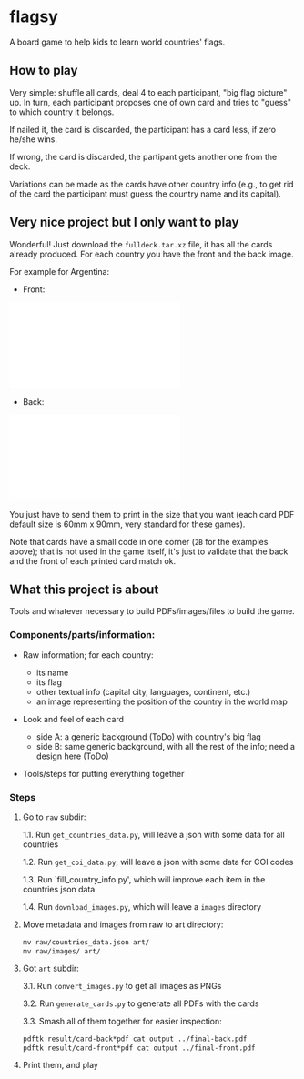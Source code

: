 # flagsy

A board game to help kids to learn world countries' flags.


## How to play

Very simple: shuffle all cards, deal 4 to each participant, "big flag picture" up. In turn, each participant proposes one of own card and tries to "guess" to which country it belongs.

If nailed it, the card is discarded, the participant has a card less, if zero he/she wins.

If wrong, the card is discarded, the partipant gets another one from the deck.

Variations can be made as the cards have other country info (e.g., to get rid of the card the participant must guess the country name and its capital).


## Very nice project but I only want to play

Wonderful! Just download the `fulldeck.tar.xz` file, it has all the cards already produced. For each country you have the front and the back image.

For example for Argentina:

- Front:

![Front image for Argentina's card](card-front-argentina.pdf)

- Back:

![Back image for Argentina's card](card-back-argentina.pdf)


You just have to send them to print in the size that you want (each card PDF default size is 60mm x 90mm, very standard for these games).

Note that cards have a small code in one corner (`2B` for the examples above); that is not used in the game itself, it's just to validate that the back and the front of each printed card match ok.


## What this project is about

Tools and whatever necessary to build PDFs/images/files to build the game.


### Components/parts/information:

- Raw information; for each country:
    - its name
    - its flag
    - other textual info (capital city, languages, continent, etc.)
    - an image representing the position of the country in the world map

- Look and feel of each card
    - side A: a generic background (ToDo) with country's big flag
    - side B: same generic background, with all the rest of the info; need a design here (ToDo)

- Tools/steps for putting everything together


### Steps

1. Go to `raw` subdir:

    1.1. Run `get_countries_data.py`, will leave a json with some data for all countries

    1.2. Run `get_coi_data.py`, will leave a json with some data for COI codes

    1.3. Run `fill_country_info.py', which will improve each item in the countries json data

    1.4. Run `download_images.py`, which will leave a `images` directory

2. Move metadata and images from raw to art directory:

    ```
    mv raw/countries_data.json art/
    mv raw/images/ art/
    ```

3. Got `art` subdir:

    3.1. Run `convert_images.py` to get all images as PNGs

    3.2. Run `generate_cards.py` to generate all PDFs with the cards

    3.3. Smash all of them together for easier inspection:

    ```
    pdftk result/card-back*pdf cat output ../final-back.pdf
    pdftk result/card-front*pdf cat output ../final-front.pdf
    ```

4. Print them, and play
